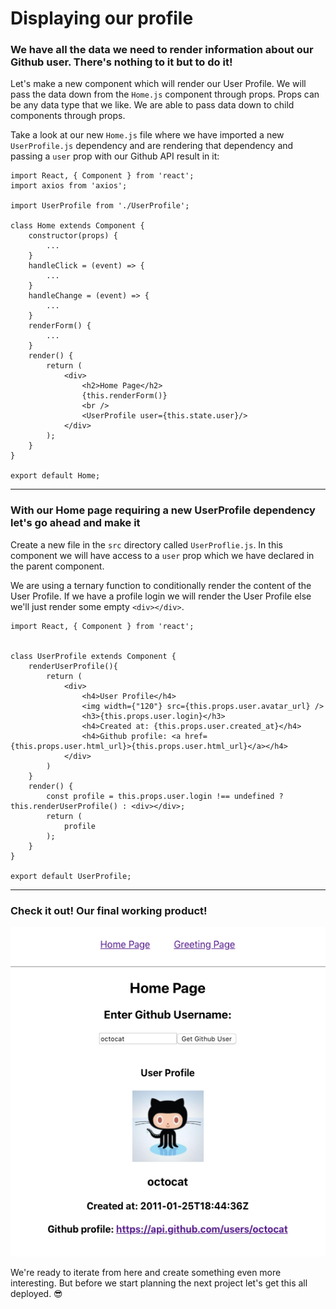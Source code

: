 # Displaying our profile

### We have all the data we need to render information about our Github user. There's nothing to it but to do it!

Let's make a new component which will render our User Profile.  We will pass the data down from the `Home.js` component through props. Props can be any data type that we like.  We are able to pass data down to child components through props.  

Take a look at our new `Home.js` file where we have imported a new `UserProfile.js` dependency and are rendering that dependency and passing a `user` prop with our Github API result in it:

```
import React, { Component } from 'react';
import axios from 'axios';

import UserProfile from './UserProfile';

class Home extends Component {
    constructor(props) {
        ...
    }
    handleClick = (event) => {
        ...
    }
    handleChange = (event) => {
        ...
    }
    renderForm() {
        ...
    }
    render() {
        return (
            <div>
                <h2>Home Page</h2>
                {this.renderForm()}
                <br />
                <UserProfile user={this.state.user}/>
            </div>
        );
    }
}

export default Home;

```

---

### With our Home page requiring a new UserProfile dependency let's go ahead and make it

Create a new file in the `src` directory called `UserProflie.js`.  In this component we will have access to a `user` prop which we have declared in the parent component. 

We are using a ternary function to conditionally render the content of the User Profile.  If we have a profile login we will render the User Profile else we'll just render some empty `<div></div>`.

```
import React, { Component } from 'react';


class UserProfile extends Component {
    renderUserProfile(){
        return (
            <div>
                <h4>User Profile</h4>
                <img width={"120"} src={this.props.user.avatar_url} />
                <h3>{this.props.user.login}</h3>
                <h4>Created at: {this.props.user.created_at}</h4>
                <h4>Github profile: <a href={this.props.user.html_url}>{this.props.user.html_url}</a></h4>
            </div>
        )
    }
    render() {
        const profile = this.props.user.login !== undefined ? this.renderUserProfile() : <div></div>;
        return (
            profile
        );
    }
}

export default UserProfile;
```

---

### Check it out! Our final working product! 

![octocat-profile](https://raw.githubusercontent.com/learn-byte/hello-serverless-world/master/assets/images/octocat-profile.png)

We're ready to iterate from here and create something even more interesting.  But before we start planning the next project let's get this all deployed. 😎

